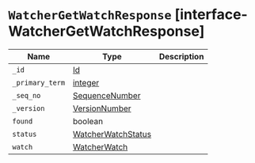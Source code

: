 # `WatcherGetWatchResponse` [interface-WatcherGetWatchResponse]

| Name | Type | Description |
| - | - | - |
| `_id` | [Id](./Id.md) | &nbsp; |
| `_primary_term` | [integer](./integer.md) | &nbsp; |
| `_seq_no` | [SequenceNumber](./SequenceNumber.md) | &nbsp; |
| `_version` | [VersionNumber](./VersionNumber.md) | &nbsp; |
| `found` | boolean | &nbsp; |
| `status` | [WatcherWatchStatus](./WatcherWatchStatus.md) | &nbsp; |
| `watch` | [WatcherWatch](./WatcherWatch.md) | &nbsp; |

